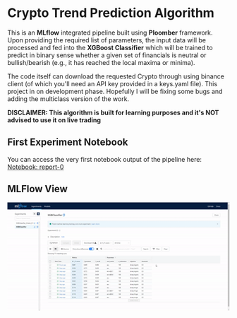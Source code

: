# Crypto Trend Prediction Algorithm
This is an __MLflow__ integrated pipeline built using __Ploomber__ framework. Upon providing the required list of parameters, the input data will be processed and fed into the __XGBoost Classifier__ which will be trained to predict in binary sense whether a given set of financials is neutral or bullish/bearish (e.g., it has reached the local maxima or minima). 

The code itself can download the requested Crypto through using binance client (of which you'll need an API key provided in a keys.yaml file). This project in on development phase. Hopefully I will be fixing some bugs and adding the multiclass version of the work.

__**DISCLAIMER: This algorithm is built for learning purposes and it's NOT advised to use it on live trading**__


## First Experiment Notebook
You can access the very first notebook output of the pipeline here: [Notebook: report-0](products/notebooks/report-0.ipynb)


## MLFlow View
![Alt Text](img/mlflow.gif)
